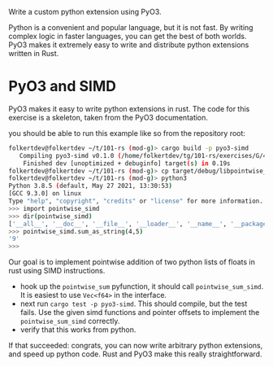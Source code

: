 Write a custom python extension using PyO3.

Python is a convenient and popular language, but it is not fast. By writing complex logic in faster languages, you can get the best of both worlds. PyO3 makes it extremely easy to write and distribute python extensions written in Rust.

# PyO3 and SIMD

PyO3 makes it easy to write python extensions in rust. The code for this exercise is a skeleton, taken from the PyO3 documentation.

you should be able to run this example like so from the repository root: 

```sh
folkertdev@folkertdev ~/t/101-rs (mod-g)> cargo build -p pyo3-simd
   Compiling pyo3-simd v0.1.0 (/home/folkertdev/tg/101-rs/exercises/G/4-pyo3)
    Finished dev [unoptimized + debuginfo] target(s) in 0.19s
folkertdev@folkertdev ~/t/101-rs (mod-g)> cp target/debug/libpointwise_simd.so pointwise_simd.so
folkertdev@folkertdev ~/t/101-rs (mod-g)> python3
Python 3.8.5 (default, May 27 2021, 13:30:53) 
[GCC 9.3.0] on linux
Type "help", "copyright", "credits" or "license" for more information.
>>> import pointwise_simd
>>> dir(pointwise_simd)
['__all__', '__doc__', '__file__', '__loader__', '__name__', '__package__', '__spec__', 'sum_as_string']
>>> pointwise_simd.sum_as_string(4,5)
'9'
>>> 
```

Our goal is to implement pointwise addition of two python lists of floats in rust using SIMD instructions.

- hook up the `pointwise_sum` pyfunction, it should call `pointwise_sum_simd`. It is easiest to use `Vec<f64>` in the interface. 
- next run `cargo test -p pyo3-simd`. This should compile, but the test fails. Use the given simd functions and pointer offsets to implement the `pointwise_sum_simd` correctly.
- verify that this works from python.

If that succeeded: congrats, you can now write arbitrary python extensions, and speed up python code. Rust and PyO3 make this really straightforward.

